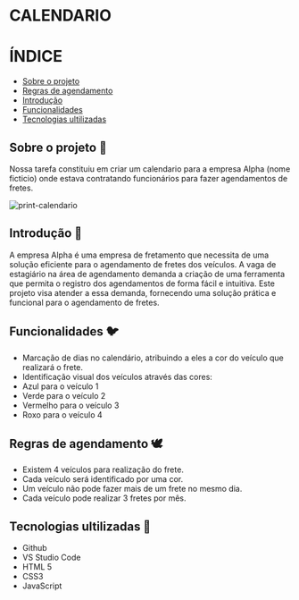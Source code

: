 # CALENDARIO 

# ÍNDICE
* [Sobre o projeto](#sobre-o-projeto-🦉)
* [Regras de agendamento](#regras-de-agendamento-🕊️)
* [Introdução](#introdução-🦚)
* [Funcionalidades](#funcionalidades-🐦)
* [Tecnologias ultilizadas](#tecnologias-ultilizadas-🦩)

## Sobre o projeto 🦉
Nossa tarefa constituiu em criar um calendario para a empresa Alpha (nome ficticio) onde estava contratando funcionários  para fazer agendamentos de fretes.

![print-calendario](https://github.com/juliadutraves/calendario/assets/140835384/47aacfa8-bf33-4f9a-8416-5979f0958968)

## Introdução 🦚
A empresa Alpha é uma empresa de fretamento que necessita de uma solução eficiente para o agendamento de fretes dos veículos. A vaga de estagiário na área de agendamento demanda a criação de uma ferramenta que permita o registro dos agendamentos de forma fácil e intuitiva. Este projeto visa atender a essa demanda, fornecendo uma solução prática e funcional para o agendamento de fretes.

## Funcionalidades 🐦
- Marcação de dias no calendário, atribuindo a eles a cor do veículo que realizará o frete.
- Identificação visual dos veículos através das cores:
- Azul para o veículo 1
- Verde para o veículo 2
- Vermelho para o veículo 3
- Roxo para o veículo 4

## Regras de agendamento 🕊️
* Existem 4 veículos para realização do frete. 
* Cada veículo será identificado por uma cor.
* Um veículo não pode fazer mais de um frete no mesmo dia.
* Cada veículo pode realizar 3 fretes por mês.

## Tecnologias ultilizadas 🦩
- Github
- VS Studio Code
- HTML 5
- CSS3
- JavaScript
